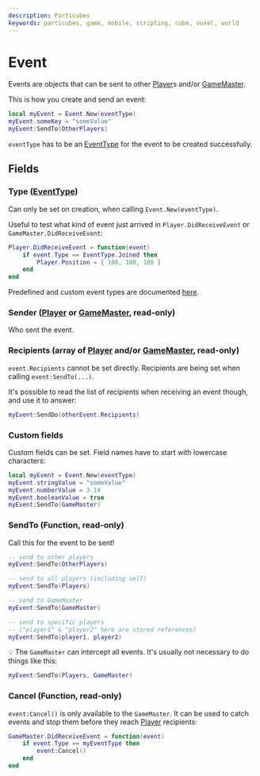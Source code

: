 ```yaml
---
description: Particubes
keywords: particubes, game, mobile, scripting, cube, voxel, world
---
```


# Event

Events are objects that can be sent to other [Player](/reference/Player)s and/or [GameMaster](/reference/GameMaster).

This is how you create and send an event: 

```lua
local myEvent = Event.New(eventType)
myEvent.someKey = "someValue"
myEvent:SendTo(OtherPlayers)
```

`eventType` has to be an [EventType](/reference/EventType) for the event to be created successfully.

## Fields

### Type ([EventType](/reference/EventType))

Can only be set on creation, when calling `Event.New(eventType)`. 

Useful to test what kind of event just arrived in `Player.DidReceiveEvent` or `GameMaster.DidReceiveEvent`:

```lua
Player.DidReceiveEvent = function(event)
	if event.Type == EventType.Joined then
		Player.Position = { 100, 100, 100 }
	end
end
```

Predefined and custom event types are documented [here](/reference/EventType).

### Sender ([Player](/reference/Player) or [GameMaster](/reference/GameMaster), read-only)

Who sent the event.

### Recipients (array of [Player](/reference/Player) and/or [GameMaster](/reference/GameMaster), read-only)

`event.Recipients` cannot be set directly. Recipients are being set when calling `event:SendTo(...)`.

It's possible to read the list of recipients when receiving an event though, and use it to answer: 

```lua
myEvent:SendDo(otherEvent.Recipients)
```

### Custom fields

Custom fields can be set. Field names have to start with lowercase characters:

```lua
local myEvent = Event.New(eventType)
myEvent.stringValue = "someValue"
myEvent.numberValue = 3.14
myEvent.booleanValue = true
myEvent:SendTo(GameMaster)
```

### SendTo (Function, read-only)

Call this for the event to be sent!

```lua
-- send to other players
myEvent:SendTo(OtherPlayers)

-- send to all players (including self)
myEvent:SendTo(Players)

-- send to GameMaster
myEvent:SendTo(GameMaster)

-- send to specific players
-- ("player1" & "player2" here are stored references)
myEvent:SendTo(player1, player2)
```

💡 The `GameMaster` can intercept all events. It's usually not necessary to do things like this: 

```lua
myEvent:SendTo(Players, GameMaster)
```

### Cancel (Function, read-only)

`event:Cancel()` is only available to the `GameMaster`. It can be used to catch events and stop them before they reach [Player](/reference/Player) recipients:

```lua
GameMaster.DidReceiveEvent = function(event)
	if event.Type == myEventType then
		event:Cancel()
	end
end
```


